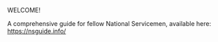 WELCOME!

A comprehensive guide for fellow National Servicemen, available here: https://nsguide.info/

